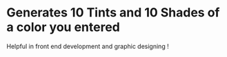 # Generates 10 Tints and 10 Shades of a color you entered
Helpful in front end development and graphic designing !
